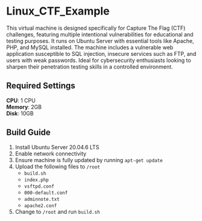 # Linux_CTF_Example

This virtual machine is designed specifically for Capture The Flag (CTF) challenges, featuring multiple intentional vulnerabilities for educational and testing purposes. It runs on Ubuntu Server with essential tools like Apache, PHP, and MySQL installed. The machine includes a vulnerable web application susceptible to SQL injection, insecure services such as FTP, and users with weak passwords. Ideal for cybersecurity enthusiasts looking to sharpen their penetration testing skills in a controlled environment. 

## Required Settings

**CPU**: 1 CPU  
**Memory**: 2GB  
**Disk**: 10GB

## Build Guide

1. Install Ubuntu Server 20.04.6 LTS
2. Enable network connectivity
3. Ensure machine is fully updated by running `apt-get update`
4. Upload the following files to `/root`
    - `build.sh`
    - `index.php`
    - `vsftpd.conf`
    - `000-default.conf`
    - `adminnote.txt`
    - `apache2.conf`
5. Change to `/root` and run `build.sh`